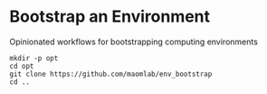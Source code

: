 
# Bootstrap an Environment

Opinionated workflows for bootstrapping computing environments

    mkdir -p opt
    cd opt
    git clone https://github.com/maomlab/env_bootstrap
    cd ..

    
    